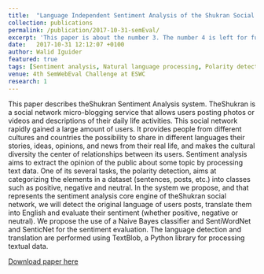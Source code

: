 ```yaml
---
title:  "Language Independent Sentiment Analysis of the Shukran Social Network Using Apache Spark"
collection: publications
permalink: /publication/2017-10-31-semEval/
excerpt: 'This paper is about the number 3. The number 4 is left for future work.'
date:   2017-10-31 12:12:07 +0100
author: Walid Iguider
featured: true
tags: [Sentiment analysis, Natural language processing, Polarity detection, Naive Bayes, SentiWordNet, SenticNet ]
venue: 4th SemWebEval Challenge at ESWC
research: 1
---
```


This paper describes theShukran Sentiment Analysis system. TheShukran is a social network micro-blogging service that allows users posting photos or videos and descriptions of their daily life activities. This social network rapidly gained a large amount of users. It provides people from different cultures and countries the possibility to share in different languages their stories, ideas, opinions, and news from their real life, and makes the cultural diversity the center of relationships between its users. Sentiment analysis aims to extract the opinion of the public about some topic by processing text data. One of its several tasks, the polarity detection, aims at categorizing the elements in a dataset (sentences, posts, etc.) into classes such as positive, negative and neutral. In the system we propose, and that represents the sentiment analysis core engine of theShukran social network, we will detect the original language of users posts, translate them into English and evaluate their sentiment (whether positive, negative or neutral). We propose the use of a Naive Bayes classifier and SentiWordNet and SenticNet for the sentiment evaluation. The language detection and translation are performed using TextBlob, a Python library for processing textual data.

[Download paper here](https://doi.org/10.1007/978-3-319-69146-6_12)
